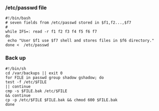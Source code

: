 ### /etc/passwd file

```shell script
#!/bin/bash
# seven fields from /etc/passwd stored in $f1,f2...,$f7
# 
while IFS=: read -r f1 f2 f3 f4 f5 f6 f7
do 
 echo "User $f1 use $f7 shell and stores files in $f6 directory."
done <  /etc/passwd
```

### Back up
```shell script
#!/bin/sh
cd /var/backups || exit 0
for FILE in passwd group shadow gshadow; do
test -f /etc/$FILE
|| continue
cmp -s $FILE.bak /etc/$FILE
&& continue
cp -p /etc/$FILE $FILE.bak && chmod 600 $FILE.bak
done
```